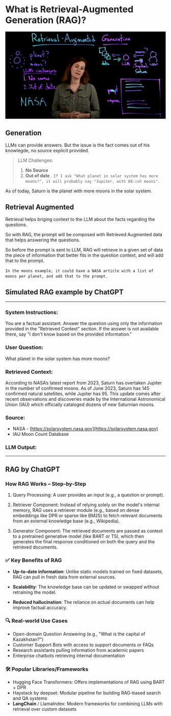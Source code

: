 # What is Retrieval-Augmented Generation (RAG)?

![Alt text](images\image.png)

## Generation

LLMs can provide answers. But the issue is the fact comes out of his knowlegde, no source explicit provided.

> LLM Challenges:
> 1. **No Source**
> 2. **Out of date**
.
```If I ask "What planet in solar system has more moons?", it will probably say "Jupiter, with 80-ish moons".```

As of today, Saturn is the planet with more moons in the solar system.

## Retrieval Augmented

Retrieval helps briging context to the LLM about the facts regarding the questions.

So with RAG, the prompt will be composed with Retrieved Augmented data that helps answering the questions.

So before the prompt is sent to LLM, RAG will retrieve in a given set of data the piece of information that better fits in the question context, and will add that to the prompt.

```In the moons example, it could have a NASA article with a list of moons per planet, and add that to the prompt.```

## Simulated RAG example by ChatGPT
---
### System Instructions:
You are a factual assistant. Answer the question using only the information provided in the "Retrieved Context" section. If the answer is not available there, say "I don't know based on the provided information."

### User Question:
What planet in the solar system has more moons?

### Retrieved Context:
According to NASA’s latest report from 2023, Saturn has overtaken Jupiter in the number of confirmed moons. As of June 2023, Saturn has 145 confirmed natural satellites, while Jupiter has 95. This update comes after recent observations and discoveries made by the International Astronomical Union (IAU) which officially cataloged dozens of new Saturnian moons.

### Source:
- NASA - [https://solarsystem.nasa.gov](https://solarsystem.nasa.gov)
- IAU Moon Count Database

### LLM Output:

---

## RAG by ChatGPT

### How RAG Works – Step-by-Step
1. Query Processing:
    A user provides an input (e.g., a question or prompt).

2. Retriever Component:
    Instead of relying solely on the model's internal memory, RAG uses a retriever module (e.g., based on dense embeddings like DPR or sparse like BM25) to fetch relevant documents from an external knowledge base (e.g., Wikipedia).

3. Generator Component:
    The retrieved documents are passed as context to a pretrained generative model (like BART or T5), which then generates the final response conditioned on both the query and the retrieved documents.

### ✅ Key Benefits of RAG
* **Up-to-date information**: Unlike static models trained on fixed datasets, RAG can pull in fresh data from external sources.

* **Scalability**: The knowledge base can be updated or swapped without retraining the model.

* **Reduced hallucination**: The reliance on actual documents can help improve factual accuracy.


### 🔍 Real-world Use Cases
* Open-domain Question Answering (e.g., "What is the capital of Kazakhstan?")
* Customer Support Bots with access to support documents or FAQs
* Research assistants pulling information from academic papers
* Enterprise chatbots retrieving internal documentation

### 🛠️ Popular Libraries/Frameworks
* Hugging Face Transformers: Offers implementations of RAG using BART + DPR
* Haystack by deepset: Modular pipeline for building RAG-based search and QA systems
* **LangChain** / LlamaIndex: Modern frameworks for combining LLMs with retrieval over custom datasets
